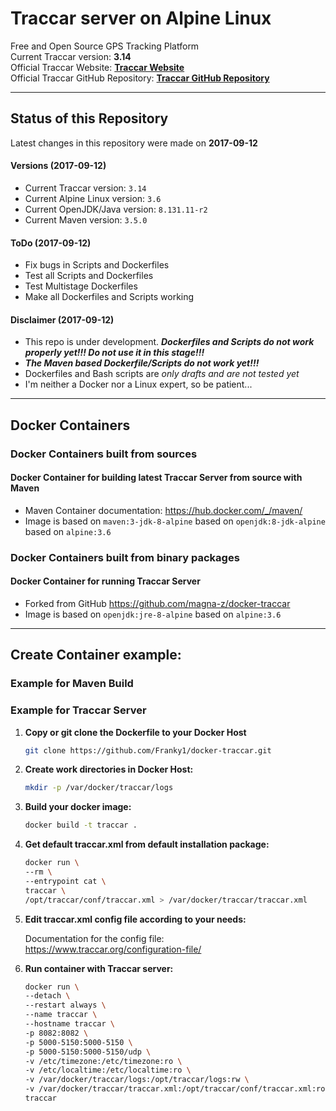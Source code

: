 # **Traccar server on Alpine Linux**

Free and Open Source GPS Tracking Platform  
Current Traccar version: **3.14**  
Official Traccar Website: **[Traccar Website](https://www.traccar.org)**  
Official Traccar GitHub Repository: **[Traccar GitHub Repository](https://github.com/tananaev)**

_____
## Status of this Repository
Latest changes in this repository were made on **2017-09-12**
#### Versions (2017-09-12)
- Current Traccar version: `3.14`
- Current Alpine Linux version: `3.6`
- Current OpenJDK/Java version: `8.131.11-r2`
- Current Maven version: `3.5.0`

#### ToDo (2017-09-12)  
- Fix bugs in Scripts and Dockerfiles
- Test all Scripts and Dockerfiles
- Test Multistage Dockerfiles
- Make all Dockerfiles and Scripts working

#### Disclaimer (2017-09-12)
- This repo is under development. ___Dockerfiles and Scripts do not work properly yet!!! Do not use it in this stage!!!___
- ___The Maven based Dockerfile/Scripts do not work yet!!!___
- Dockerfiles and Bash scripts are _only drafts and are not tested yet_  
- I'm neither a Docker nor a Linux expert, so be patient...  

_____
## Docker Containers  
### Docker Containers built from sources
#### Docker Container for building latest Traccar Server from source with Maven
- Maven Container documentation: https://hub.docker.com/_/maven/
- Image is based on `maven:3-jdk-8-alpine` based on `openjdk:8-jdk-alpine` based on `alpine:3.6`

### Docker Containers built from binary packages
#### Docker Container for running Traccar Server
- Forked from GitHub https://github.com/magna-z/docker-traccar  
- Image is based on `openjdk:jre-8-alpine` based on `alpine:3.6`

_____
## Create Container example:  
### Example for Maven Build
### Example for Traccar Server
1. **Copy or git clone the Dockerfile to your Docker Host**

    ```bash
    git clone https://github.com/Franky1/docker-traccar.git
    ```

2. **Create work directories in Docker Host:**     

    ```bash
    mkdir -p /var/docker/traccar/logs
    ```

3. **Build your docker image:**  

    ```bash
    docker build -t traccar .
    ```

4. **Get default traccar.xml from default installation package:**  

    ```bash
    docker run \
    --rm \
    --entrypoint cat \
    traccar \
    /opt/traccar/conf/traccar.xml > /var/docker/traccar/traccar.xml
    ```

5. **Edit traccar.xml config file according to your needs:**  

    Documentation for the config file: https://www.traccar.org/configuration-file/

6. **Run container with Traccar server:**

    ```bash
    docker run \
    --detach \
    --restart always \
    --name traccar \
    --hostname traccar \
    -p 8082:8082 \
    -p 5000-5150:5000-5150 \
    -p 5000-5150:5000-5150/udp \
    -v /etc/timezone:/etc/timezone:ro \
    -v /etc/localtime:/etc/localtime:ro \
    -v /var/docker/traccar/logs:/opt/traccar/logs:rw \
    -v /var/docker/traccar/traccar.xml:/opt/traccar/conf/traccar.xml:ro \
    traccar
    ```
